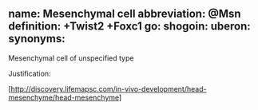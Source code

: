 name: Mesenchymal cell
abbreviation: @Msn
definition: +Twist2 +Foxc1
go:
shogoin: 
uberon: 
synonyms:
---

Mesenchymal cell of unspecified type

Justification:

[http://discovery.lifemapsc.com/in-vivo-development/head-mesenchyme/head-mesenchyme]


